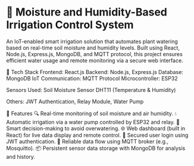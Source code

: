# 🌱 Moisture and Humidity-Based Irrigation Control System
 
An IoT-enabled smart irrigation solution that automates plant watering based on real-time soil moisture and humidity levels. Built using React, Node.js, Express.js, MongoDB, and MQTT protocol, this project ensures efficient water usage and remote monitoring via a secure web interface.

🔧 Tech Stack
Frontend: React.js
Backend: Node.js, Express.js
Database: MongoDB
IoT Communication: MQTT Protocol
Microcontroller: ESP32

Sensors Used:
Soil Moisture Sensor
DHT11 (Temperature & Humidity)

Others: JWT Authentication, Relay Module, Water Pump

🚀 Features
🔍 Real-time monitoring of soil moisture and air humidity.
💧 Automatic irrigation via a water pump controlled by ESP32 and relay.
🧠 Smart decision-making to avoid overwatering.
🌐 Web dashboard (built in React) for live data display and remote control.
🔐 Secured user login using JWT authentication.
🔄 Reliable data flow using MQTT broker (e.g., Mosquitto).
📦 Persistent sensor data storage with MongoDB for analysis and history.
